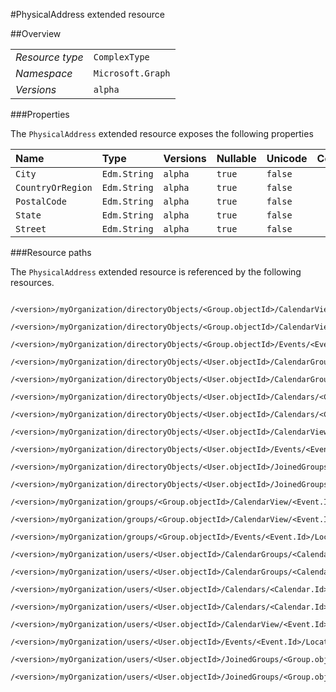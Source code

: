 #PhysicalAddress extended resource

 



##Overview

|  |  | 
| :-- | :-- | 
| _Resource type_ | `ComplexType` | 
| _Namespace_ | `Microsoft.Graph` | 
| _Versions_ | `alpha` | 


###Properties

The `PhysicalAddress` extended resource exposes the following properties 

| Name | Type | Versions | Nullable | Unicode | Comments | 
| :-- | :-- | :-- | :-- | :-- | :-- | 
| `City` | `Edm.String` | `alpha` | `true` | `false` |  | 
| `CountryOrRegion` | `Edm.String` | `alpha` | `true` | `false` |  | 
| `PostalCode` | `Edm.String` | `alpha` | `true` | `false` |  | 
| `State` | `Edm.String` | `alpha` | `true` | `false` |  | 
| `Street` | `Edm.String` | `alpha` | `true` | `false` |  | 


###Resource paths

The `PhysicalAddress` extended resource is referenced by the following resources. 

```
	/<version>/myOrganization/directoryObjects/<Group.objectId>/CalendarView/<Event.Id>/Instances/<Event.Id>/Location/Address
	/<version>/myOrganization/directoryObjects/<Group.objectId>/CalendarView/<Event.Id>/Location/Address
	/<version>/myOrganization/directoryObjects/<Group.objectId>/Events/<Event.Id>/Location/Address
	/<version>/myOrganization/directoryObjects/<User.objectId>/CalendarGroups/<CalendarGroup.Id>/Calendars/<Calendar.Id>/CalendarView/<Event.Id>/Location/Address
	/<version>/myOrganization/directoryObjects/<User.objectId>/CalendarGroups/<CalendarGroup.Id>/Calendars/<Calendar.Id>/Events/<Event.Id>/Location/Address
	/<version>/myOrganization/directoryObjects/<User.objectId>/Calendars/<Calendar.Id>/CalendarView/<Event.Id>/Location/Address
	/<version>/myOrganization/directoryObjects/<User.objectId>/Calendars/<Calendar.Id>/Events/<Event.Id>/Location/Address
	/<version>/myOrganization/directoryObjects/<User.objectId>/CalendarView/<Event.Id>/Location/Address
	/<version>/myOrganization/directoryObjects/<User.objectId>/Events/<Event.Id>/Location/Address
	/<version>/myOrganization/directoryObjects/<User.objectId>/JoinedGroups/<Group.objectId>/CalendarView/<Event.Id>/Location/Address
	/<version>/myOrganization/directoryObjects/<User.objectId>/JoinedGroups/<Group.objectId>/Events/<Event.Id>/Location/Address
	/<version>/myOrganization/groups/<Group.objectId>/CalendarView/<Event.Id>/Instances/<Event.Id>/Location/Address
	/<version>/myOrganization/groups/<Group.objectId>/CalendarView/<Event.Id>/Location/Address
	/<version>/myOrganization/groups/<Group.objectId>/Events/<Event.Id>/Location/Address
	/<version>/myOrganization/users/<User.objectId>/CalendarGroups/<CalendarGroup.Id>/Calendars/<Calendar.Id>/CalendarView/<Event.Id>/Location/Address
	/<version>/myOrganization/users/<User.objectId>/CalendarGroups/<CalendarGroup.Id>/Calendars/<Calendar.Id>/Events/<Event.Id>/Location/Address
	/<version>/myOrganization/users/<User.objectId>/Calendars/<Calendar.Id>/CalendarView/<Event.Id>/Location/Address
	/<version>/myOrganization/users/<User.objectId>/Calendars/<Calendar.Id>/Events/<Event.Id>/Location/Address
	/<version>/myOrganization/users/<User.objectId>/CalendarView/<Event.Id>/Location/Address
	/<version>/myOrganization/users/<User.objectId>/Events/<Event.Id>/Location/Address
	/<version>/myOrganization/users/<User.objectId>/JoinedGroups/<Group.objectId>/CalendarView/<Event.Id>/Location/Address
	/<version>/myOrganization/users/<User.objectId>/JoinedGroups/<Group.objectId>/Events/<Event.Id>/Location/Address
```





<!-- {
"type": "#page.annotation",
"tocPath": "ComplexType/PhysicalAddress",
"tocItems": {
	"ComplexType/PhysicalAddress/Overview": "#overview",
	"ComplexType/PhysicalAddress/Operations": "#operations"
}
"section": "documentation"
} -->